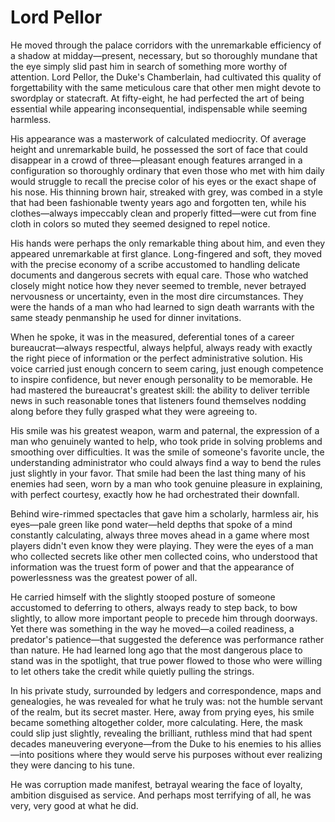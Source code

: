 # Lord Pellor

He moved through the palace corridors with the unremarkable efficiency of a shadow at midday—present, necessary, but so thoroughly mundane that the eye simply slid past him in search of something more worthy of attention. Lord Pellor, the Duke's Chamberlain, had cultivated this quality of forgettability with the same meticulous care that other men might devote to swordplay or statecraft. At fifty-eight, he had perfected the art of being essential while appearing inconsequential, indispensable while seeming harmless.

His appearance was a masterwork of calculated mediocrity. Of average height and unremarkable build, he possessed the sort of face that could disappear in a crowd of three—pleasant enough features arranged in a configuration so thoroughly ordinary that even those who met with him daily would struggle to recall the precise color of his eyes or the exact shape of his nose. His thinning brown hair, streaked with grey, was combed in a style that had been fashionable twenty years ago and forgotten ten, while his clothes—always impeccably clean and properly fitted—were cut from fine cloth in colors so muted they seemed designed to repel notice.

His hands were perhaps the only remarkable thing about him, and even they appeared unremarkable at first glance. Long-fingered and soft, they moved with the precise economy of a scribe accustomed to handling delicate documents and dangerous secrets with equal care. Those who watched closely might notice how they never seemed to tremble, never betrayed nervousness or uncertainty, even in the most dire circumstances. They were the hands of a man who had learned to sign death warrants with the same steady penmanship he used for dinner invitations.

When he spoke, it was in the measured, deferential tones of a career bureaucrat—always respectful, always helpful, always ready with exactly the right piece of information or the perfect administrative solution. His voice carried just enough concern to seem caring, just enough competence to inspire confidence, but never enough personality to be memorable. He had mastered the bureaucrat's greatest skill: the ability to deliver terrible news in such reasonable tones that listeners found themselves nodding along before they fully grasped what they were agreeing to.

His smile was his greatest weapon, warm and paternal, the expression of a man who genuinely wanted to help, who took pride in solving problems and smoothing over difficulties. It was the smile of someone's favorite uncle, the understanding administrator who could always find a way to bend the rules just slightly in your favor. That smile had been the last thing many of his enemies had seen, worn by a man who took genuine pleasure in explaining, with perfect courtesy, exactly how he had orchestrated their downfall.

Behind wire-rimmed spectacles that gave him a scholarly, harmless air, his eyes—pale green like pond water—held depths that spoke of a mind constantly calculating, always three moves ahead in a game where most players didn't even know they were playing. They were the eyes of a man who collected secrets like other men collected coins, who understood that information was the truest form of power and that the appearance of powerlessness was the greatest power of all.

He carried himself with the slightly stooped posture of someone accustomed to deferring to others, always ready to step back, to bow slightly, to allow more important people to precede him through doorways. Yet there was something in the way he moved—a coiled readiness, a predator's patience—that suggested the deference was performance rather than nature. He had learned long ago that the most dangerous place to stand was in the spotlight, that true power flowed to those who were willing to let others take the credit while quietly pulling the strings.

In his private study, surrounded by ledgers and correspondence, maps and genealogies, he was revealed for what he truly was: not the humble servant of the realm, but its secret master. Here, away from prying eyes, his smile became something altogether colder, more calculating. Here, the mask could slip just slightly, revealing the brilliant, ruthless mind that had spent decades maneuvering everyone—from the Duke to his enemies to his allies—into positions where they would serve his purposes without ever realizing they were dancing to his tune.

He was corruption made manifest, betrayal wearing the face of loyalty, ambition disguised as service. And perhaps most terrifying of all, he was very, very good at what he did.